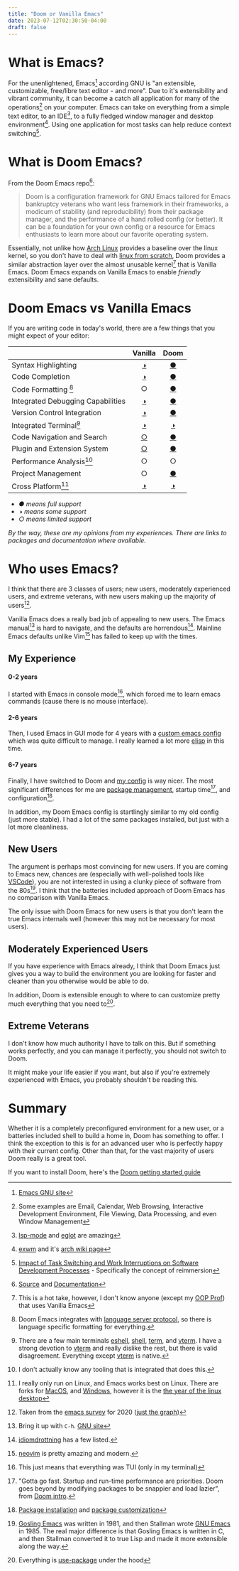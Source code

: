 ```yaml
---
title: "Doom or Vanilla Emacs"
date: 2023-07-12T02:30:50-04:00
draft: false
---
```


# What is Emacs?

For the unenlightened, Emacs[^emacs] according GNU is "an extensible, customizable, free/libre text editor - and more". Due to it's extensibility and vibrant community, it can become a catch all application for many of the operations[^operations] on your computer. Emacs can take on everything from a simple text editor, to an IDE[^ide], to a fully fledged window manager and desktop environment[^exwm]. Using one application for most tasks can help reduce context switching[^context].

# What is Doom Emacs?

From the Doom Emacs repo[^doom]: 

> Doom is a configuration framework for GNU Emacs tailored for Emacs bankruptcy veterans who want less framework in their frameworks, a modicum of stability (and reproducibility) from their package manager, and the performance of a hand rolled config (or better). It can be a foundation for your own config or a resource for Emacs enthusiasts to learn more about our favorite operating system.

Essentially, not unlike how [Arch Linux](https://archlinux.org/) provides a baseline over the linux kernel, so you don't have to deal with [linux from scratch](https://www.linuxfromscratch.org/), Doom provides a similar abstraction layer over the almost unusable kernel[^kernel] that is Vanilla Emacs. Doom Emacs expands on Vanilla Emacs to enable *friendly* extensibility and sane defaults.

# Doom Emacs vs Vanilla Emacs
If you are writing code in today's world, there are a few things that you might expect of your editor: 

|                                 | Vanilla | Doom |
|----------------------------------------------------------|:---:|:---:|
Syntax Highlighting               | [◑](https://www.gnu.org/software/emacs/manual/html_node/efaq/Turning-on-syntax-highlighting.html) | [●](https://www.flycheck.org/en/latest/)
Code Completion                   | [◑](https://www.emacswiki.org/emacs/DynamicAbbreviations) | [●](https://docs.doomemacs.org/latest/?#/modules/completion)
Code Formatting [^formatting]     | ○ | [●](https://emacs-lsp.github.io/lsp-mode/)
Integrated Debugging Capabilities | [◑](https://www.gnu.org/software/emacs/manual/html_node/emacs/Debuggers.html) | [●](https://github.com/emacs-lsp/dap-mode)
Version Control Integration       | [◑](https://www.gnu.org/software/emacs/manual/html_node/emacs/Version-Control.html) | [●](https://magit.vc/)
Integrated Terminal[^term]        | [◑](https://www.gnu.org/software/emacs/manual/html_node/emacs/Terminal-emulator.html) | [◑](https://github.com/man9ourah/vterm)
Code Navigation and Search        | [○](https://www.gnu.org/software/emacs/manual/html_node/emacs/Create-Tags-Table.html) | [●](https://github.com/Alexander-Miller/treemacs)
Plugin and Extension System       | [○](https://elpa.gnu.org/) | [●](https://github.com/radian-software/straight.el)
Performance Analysis[^perf]       | ○ | ○
Project Management                | ○ | [●](https://github.com/bbatsov/projectile)
Cross Platform[^cross]            | [◑](https://www.gnu.org/software/emacs/download.html) | [◑](https://docs.doomemacs.org/latest/#/users/install)

* *● means full support*
* *◑ means some support*
* *○ means limited support*


*By the way, these are my opinions from my experiences. There are links to packages and documentation where available.*

# Who uses Emacs?

I think that there are 3 classes of users; new users, moderately experienced users, and extreme veterans, with new users making up the majority of users[^newusers]. 

Vanilla Emacs does a really bad job of appealing to new users. The Emacs manual[^manual] is hard to navigate, and the defaults are horrendous[^defaults]. Mainline Emacs defaults unlike Vim[^vim] has failed to keep up with the times.

## My Experience

#### 0-2 years
I started with Emacs in console mode[^console], which forced me to learn emacs commands (cause there is no mouse interface). 

#### 2-6 years
Then, I used Emacs in GUI mode for 4 years with a [custom emacs config](https://github.com/sachiniyer/emacs/tree/old-config) which was quite difficult to manage. I really learned a lot more [elisp](https://www.gnu.org/software/emacs/manual/elisp.html) in this time.

#### 6-7 years
Finally, I have switched to Doom and [my config](https://github.com/sachiniyer/emacs/tree/master) is way nicer. The most significant differences for me are [package management](https://github.com/doomemacs/doomemacs/blob/master/docs/getting_started.org#package-management), startup time[^startup], and configuration[^config].

In addition, my Doom Emacs config is startlingly similar to my old config (just more stable). I had a lot of the same packages installed, but just with a lot more cleanliness.

## New Users
The argument is perhaps most convincing for new users. If you are coming to Emacs new, chances are (especially with well-polished tools like [VSCode](https://code.visualstudio.com/)), you are not interested in using a clunky piece of software from the 80s[^gosling]. I think that the batteries included approach of Doom Emacs has no comparison with Vanilla Emacs.

The only issue with Doom Emacs for new users is that you don't learn the true Emacs internals well (however this may not be necessary for most users).

## Moderately Experienced Users
If you have experience with Emacs already, I think that Doom Emacs just gives you a way to build the environment you are looking for faster and cleaner than you otherwise would be able to do.

In addition, Doom is extensible enough to where to can customize pretty much everything that you need to[^usepack].

## Extreme Veterans
I don't know how much authority I have to talk on this. But if something works perfectly, and you can manage it perfectly, you should not switch to Doom.

It might make your life easier if you want, but also if you're extremely experienced with Emacs, you probably shouldn't be reading this.

# Summary

Whether it is a completely preconfigured environment for a new user, or a batteries included shell to build a home in, Doom has something to offer. I think the exception to this is for an advanced user who is perfectly happy with their current config. Other than that, for the vast majority of users Doom really is a great tool.

If you want to install Doom, here's the [Doom getting started guide](https://github.com/doomemacs/doomemacs/blob/master/docs/getting_started.org)

[^emacs]: [Emacs GNU site](https://www.gnu.org/software/emacs/)
[^operations]: Some examples are Email, Calendar, Web Browsing, Interactive Development Environment, File Viewing, Data Processing, and even Window Management
[^ide]: [lsp-mode](https://emacs-lsp.github.io/lsp-mode/) and [eglot](https://joaotavora.github.io/eglot/) are amazing
[^exwm]: [exwm](https://github.com/ch11ng/exwm) and it's [arch wiki page](https://wiki.archlinux.org/title/EXWM)
[^context]: [Impact of Task Switching and Work Interruptions on Software Development Processes](https://sci-hub.ru/10.1145/3084100.3084116) - Specifically the concept of reimmersion
[^newusers]: Taken from the [emacs survey](https://emacs-survey.netlify.app/2020/) for 2020 ([just the graph](https://emacs-survey.netlify.app/2020/for-how-many-years-have-you-been-using-emacs.svg))
[^manual]: Bring it up with `C-h`. [GNU site](https://www.gnu.org/software/emacs/manual/html_node/emacs/Help.html)
[^defaults]: [idiomdrottning](https://idiomdrottning.org/bad-emacs-defaults) has a few listed.
[^doom]: [Source](https://github.com/doomemacs/doomemacs) and [Documentation](https://github.com/doomemacs/doomemacs)
[^kernel]: This is a hot take, however, I don't know anyone (except my [OOP Prof](https://cse.engineering.nyu.edu/jsterling/)) that uses Vanilla Emacs
[^gosling]: [Gosling Emacs](https://en.wikipedia.org/wiki/Gosling_Emacs) was written in 1981, and then Stallman wrote [GNU Emacs](https://www.gnu.org/software/emacs/history.html) in 1985. The real major difference is that Gosling Emacs is written in C, and then Stallman converted it to true Lisp and made it more extensible along the way.
[^formatting]: Doom Emacs integrates with [language server protocol](https://langserver.org/), so there is language specific formatting for everything.
[^term]: There are a few main terminals [eshell](https://www.gnu.org/software/emacs/manual/html_mono/eshell.html), [shell](https://www.gnu.org/software/emacs/manual/html_node/emacs/Shell.html), [term](https://www.gnu.org/software/emacs/manual/html_node/emacs/Term-Mode.html), and [vterm](https://github.com/akermu/emacs-libvterm). I have a strong devotion to [vterm](https://github.com/akermu/emacs-libvterm) and really dislike the rest, but there is valid disagreement. Everything except [vterm](https://github.com/akermu/emacs-libvterm) is native.
[^perf]: I don't actually know any tooling that is integrated that does this.
[^vim]: [neovim](https://neovim.io/) is pretty amazing and modern.
[^console]: This just means that everything was TUI (only in my terminal)
[^startup]: "Gotta go fast. Startup and run-time performance are priorities. Doom goes beyond by modifying packages to be snappier and load lazier", from [Doom intro](https://github.com/doomemacs/doomemacs#introduction).
[^config]: [Package installation](https://editorconfig.org/) and [package customization](https://github.com/doomemacs/doomemacs/blob/master/docs/getting_started.org#configuring-doom)
[^usepack]: Everything is [use-package](https://github.com/jwiegley/use-package) under the hood
[^cross]: I really only run on Linux, and Emacs works best on Linux. There are forks for [MacOS](https://www.emacswiki.org/emacs/EmacsForMacOS), and [Windows](https://www.emacswiki.org/emacs/MsWindowsInstallation), however it is the [the year of the linux desktop](https://yotld.com/)
